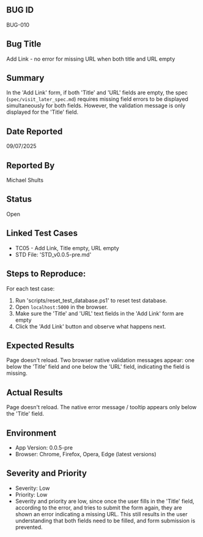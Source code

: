 ## BUG ID
BUG-010

## Bug Title
Add Link - no error for missing URL when both title and URL empty

## Summary
In the 'Add Link' form, if both 'Title' and 'URL' fields are empty, the spec (`spec/visit_later_spec.md`) requires missing field errors to be displayed simultaneously for both fields. However, the validation message is only displayed for the 'Title' field.

## Date Reported
09/07/2025

## Reported By
Michael Shults

## Status
Open

## Linked Test Cases
- TC05 - Add Link, Title empty, URL empty
- STD File: 'STD_v0.0.5-pre.md'

## Steps to Reproduce:
For each test case:
1. Run 'scripts/reset_test_database.ps1' to reset test database.
2. Open `localhost:5000` in the browser.
3. Make sure the 'Title' and 'URL' text fields in the 'Add Link' form are empty
4. Click the 'Add Link' button and observe what happens next.

## Expected Results
Page doesn't reload. Two browser native validation messages appear: one below the
'Title' field and one below the 'URL' field, indicating the field is missing. 

## Actual Results
Page doesn't reload. The native error message / tooltip appears only below the 'Title' field.

## Environment
- App Version: 0.0.5-pre
- Browser: Chrome, Firefox, Opera, Edge (latest versions)

## Severity and Priority
- Severity: Low
- Priority: Low  
- Severity and priority are low, since once the user fills in the 'Title' field, according to the error, and tries to submit the form again, they are shown an error indicating a missing URL. This still results in the user understanding that both fields need to be filled, and form submission is prevented.